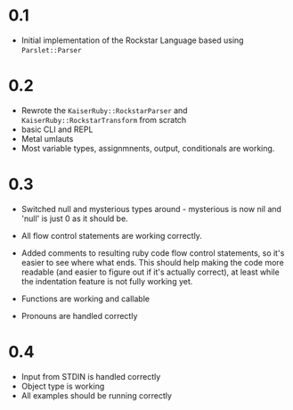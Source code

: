 # 0.1

- Initial implementation of the Rockstar Language based using `Parslet::Parser`

# 0.2

- Rewrote the `KaiserRuby::RockstarParser` and `KaiserRuby::RockstarTransform` from scratch
- basic CLI and REPL
- Metal umlauts
- Most variable types, assignmnents, output, conditionals are working.

# 0.3

- Switched null and mysterious types around - mysterious is now nil and 'null' is just 0 as it should be.
- All flow control statements are working correctly.
- Added comments to resulting ruby code flow control statements, so it's easier to see where what ends. This should help making the code more readable (and easier to figure out if it's actually correct), at least while the indentation feature is not fully working yet.

- Functions are working and callable
- Pronouns are handled correctly

# 0.4

- Input from STDIN is handled correctly
- Object type is working
- All examples should be running correctly